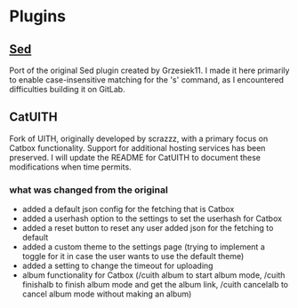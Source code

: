 # Plugins

## [Sed](https://gitlab.com/Grzesiek11/sed-aliucord-plugin)

Port of the original Sed plugin created by Grzesiek11. I made it here primarily to enable case-insensitive matching for the 's' command, as I encountered difficulties building it on GitLab.

## CatUITH

Fork of UITH, originally developed by scrazzz, with a primary focus on Catbox functionality. Support for additional hosting services has been preserved. I will update the README for CatUITH to document these modifications when time permits.

### what was changed from the original

- added a default json config for the fetching that is Catbox
- added a userhash option to the settings to set the userhash for Catbox
- added a reset button to reset any user added json for the fetching to default
- added a custom theme to the settings page (trying to implement a toggle for it in case the user wants to use the default theme)
- added a setting to change the timeout for uploading
- album functionality for Catbox (/cuith album to start album mode, /cuith finishalb to finish album mode and get the album link, /cuith cancelalb to cancel album mode without making an album)

